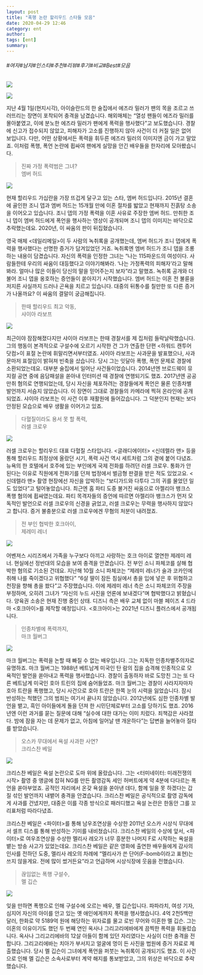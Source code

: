 ```yaml
---
layout: post
title: "폭행 논란 할리우드 스타들 모음"
date: 2020-04-29 12:46
category: ent
author: 
tags: [ent]
summary: 
---
```


###### #여자#남자#인스타#추천#리뷰#후기#비교#Best#모음


![](https://post-phinf.pstatic.net/MjAyMDA0MjBfMTIz/MDAxNTg3MzYwMjM5MzIy.o_vFZOGa1zWXswtTSU2h_wV9Zmk0sQLChKt20G5h4ZEg.CLnxjRbqhg9A4R27K002R9HiXI5gXGOTjNJJ3hQ8364g.JPEG/image_2744665641587360168910.jpg?type=w1200)

![](https://post-phinf.pstatic.net/MjAyMDA0MjBfMTUz/MDAxNTg3MzYwMTMwNzk3.IQBzPMN8ZNlgZi8FhUMF9hfAh8OQoSiL07KxcW52c3Ug.5w99abtZSy30dwYKicouCUbmLO3NFH3eNEx4XODw7DEg.JPEG/image_5996558651587360092971.jpg?type=w1200)

지난 4월 1일(현지시각), 아이슬란드의 한 술집에서 에즈라 밀러가 팬의 목을 조르고 쓰러뜨리는 장면이 포착되어 충격을 남겼습니다. 해외매체는 “열성 팬들이 에즈라 밀러를 몰아붙였고, 이에 분노한 에즈라 밀러가 팬에게 폭력을 행사했다”고 보도했습니다. 경찰에 신고가 접수되지 않았고, 피해자가 고소를 진행하지 않아 사건이 더 커질 일은 없어 보입니다. 다만, 어떤 상황에서든 폭력을 휘두른 에즈라 밀러의 이미지엔 금이 가고 말았죠. 이처럼 폭행, 폭언 논란에 휩싸여 팬에게 실망을 안긴 배우들을 한자리에 모아봤습니다.  

> 진짜 가정 폭력범은 그녀?  
> 엠버 허드

![](https://post-phinf.pstatic.net/MjAyMDA0MjBfMjcz/MDAxNTg3MzYyMzA2NjM4.nTnqxJMNHwLFWDTwMeJ76uS9V9fr7rNd6FwFLItKQdMg.b9EQ1qzTAsyBpC99zAWJy6WaBfpyaMLmmtPW9t7SVQ8g.JPEG/movie_image_%284%29.jpg?type=w1200)

현재 할리우드 가십란을 가장 뜨겁게 달구고 있는 스타, 엠버 허드입니다. 2015년 결혼에 골인한 조니 뎁과 엠버 허드는 15개월 만에 이혼 절차를 밟았고 현재까지 진흙탕 소송을 이어오고 있습니다. 조니 뎁의 가정 폭력을 이혼 사유로 주장한 엠버 허드. 만취한 조니 뎁이 엠버 허드에게 폭언을 행사하는 영상이 공개되며 조니 뎁의 이미지는 바닥으로 추락했는데요. 2020년, 이 싸움의 판이 뒤집혔습니다.  
  
영국 매체 <데일리메일>이 두 사람의 녹취록을 공개했는데, 엠버 허드가 조니 뎁에게 폭력을 행사했다는 선명한 증거가 담겨있었던 거죠. 녹취록엔 엠버 허드가 조니 뎁을 조롱하는 내용이 담겼습니다. 자신의 폭력을 인정한 그녀는 “나는 115파운드의 여성이다. 사람들한테 우리의 싸움이 대등했다고 이야기해봐라. ‘나는 가정폭력의 피해자’라고 말해봐라. 얼마나 많은 이들이 당신의 말을 믿어주는지 보자”라고 말했죠. 녹취록 공개와 더불어 조니 뎁을 옹호하는 증언들이 쏟아지기 시작했습니다. 엠버 허드는 이혼 전 불륜을 저지른 사실까지 드러나 곤욕을 치르고 있습니다. 대중의 뒤통수를 칠만한 또 다른 증거가 나올까요? 이 싸움의 결말이 궁금해집니다.

> 한때 할리우드 최고 악동,  
> 샤이아 라보프

![](https://post-phinf.pstatic.net/MjAyMDA0MjBfMTc1/MDAxNTg3MzYyNDc2MzAy.ASot-9mnGQG8nTK1mb1DxF0nCltAdgUPbVzgP4XZWZcg.WU6gxOzK-xaKO7x2GButZ5Vqlpafj1wYTn91cQUDjewg.JPEG/movie_image.jpg?type=w1200)

최근이야 잠잠해졌다지만 샤이아 라보프는 한때 경찰서를 제 집처럼 들락날락했습니다. 그의 행동이 본격적으로 구설수에 오르기 시작한 건 그가 연출한 단편 <하워드 캔투어 닷컴>이 표절 논란에 휘말리면서부터였죠. 샤이아 라보프는 사과문을 발표했으나, 사과문마저 표절임이 밝혀져 빈축을 샀습니다. 당시 그는 잇달아 폭행, 폭언 문제로 경찰에 소환되었는데요. 대부분 술집에서 일어난 사건들이었습니다. 2014년엔 브로드웨이 뮤지컬 공연 중에 음담패설을 쏟아내 인터미션 때 경찰에 연행되기도 했죠. 2017년엔 공공 만취 혐의로 연행되었는데, 당시 자신을 체포하려는 경찰들에게 폭언은 물론 인종차별 발언까지 서슴지 않았습니다. 이 장면이 그대로 경찰들의 카메라에 찍혀 온라인에 공개되었죠. 샤이아 라보프는 이 사건 이후 재활원에 들어갔습니다. 그 덕분인지 현재는 보다 안정된 모습으로 배우 생활을 이어가고 있죠.

> 다혈질이라도 용서 못 할 폭력,  
> 러셀 크로우

![](https://post-phinf.pstatic.net/MjAyMDA0MjBfMjU3/MDAxNTg3MzYyNTUwMTkz.gPqQACPv101R0JGCWEctA8pC2EzwyDXyogEks0-Dlpsg.zoMTOmd4Z5BcLibz0DqKvm4VAHgtjymgLduABYtsgtQg.JPEG/movie_image_%281%29.jpg?type=w1200)

러셀 크로우는 할리우드 대표 다혈질 스타입니다. <글래디에이터> <신데렐라 맨> 등을 통해 할리우드 최정상에 올랐던 시기, 폭력 사건 역시 세트처럼 그의 곁에 붙어 다녔죠. 뉴욕의 한 호텔에서 호주에 있는 부인에게 국제 전화를 하려던 러셀 크로우. 통화가 안 된다는 이유로 직원에게 전화기를 던져 법정에서 벌금형 판결을 받은 적도 있었고요. <신데렐라 맨> 촬영 현장에선 자신을 압박하는 “보디가드와 다투다 그의 귀를 물었던 일도 있었다”고 털어놓았습니다. 최근엔 홈 파티 도중 불거진 싸움으로 아젤리아 뱅크스 폭행 혐의에 휩싸였는데요. 파티 목격자들의 증언에 따르면 아젤리아 뱅크스가 먼저 모독적인 발언으로 러셀 크로우의 신경을 긁었고, 러셀 크로우는 무력을 행사하지 않았다고 합니다. 증거 불충분으로 러셀 크로우에겐 무혐의 처분이 내려졌죠.

> 전 부인 협박한 호크아이,  
> 제레미 레너

![](https://post-phinf.pstatic.net/MjAyMDA0MjBfMTQy/MDAxNTg3MzYyNTgzMDY2.mc68YXLPJRDJpc9CbaWF4jIhAkt7WRPv5xqh-k6XZpUg.pFACJVzAD43-7PwCRVpjzJLwrb4TbfYSQZvQRSKyK8Ig.JPEG/movie_image_%282%29.jpg?type=w1200)

어벤져스 시리즈에서 가족을 누구보다 아끼고 사랑하는 호크 아이로 열연한 제레미 레너. 현실에선 정반대의 모습을 보여 충격을 안겼습니다. 전 부인 소니 파체코를 살해 협박한 혐의로 기소된 건데요. 지난해 10월 소니 파체코는 “제레미 레너가 술과 코카인에 취해 나를 죽이겠다고 위협했다” “6살 딸이 잠든 침실에서 총을 입에 넣은 후 위협하고 천장을 향해 총을 쐈다”고 주장했습니다. 이에 제레미 레너 측은 소니 파체코의 주장을 부정하며, 오히려 그녀가 “자신의 누드 사진을 언론에 보내겠다”며 협박했다고 밝혔습니다. 양육권 소송은 현재 진행 중인 상태. 디즈니 측은 배우 교체 없이 마블 페이즈 4 드라마 <호크아이>를 제작할 예정입니다. <호크아이>는 2021년 디즈니 플러스에서 공개됩니다.

> 인종차별에 폭력까지,  
> 마크 월버그

![](https://post-phinf.pstatic.net/MjAyMDA0MjBfMjMw/MDAxNTg3MzYyNjQyMDM1.lhri3XqwwcXn2FOJn5c3qX-w-E529SPTzf7D7hMjWDYg.Cm5VGgvWNsYEvEpY6pk-6SK9tEOk0cMXIqcy7GDz19Ug.JPEG/movie_image_%283%29.jpg?type=w1200)

마크 월버그는 폭력을 논할 때 빠질 수 없는 배우입니다. 그는 지독한 인종차별주의자로 유명하죠. 마크 월버그는 1988년 베트남계 미국인 탄 람의 집을 습격해 인종적으로 모욕적인 발언을 쏟아내고 폭력을 행사했습니다. 경찰이 출동하자 바로 도망친 그는 또 다른 베트남계 미국인 호아 트린의 집에 숨어들었죠. 마크 월버그는 경찰이 사라지자마자 호아 트란을 폭행했고, 당시 사건으로 호아 트란은 한쪽 눈의 시력을 잃었습니다. 잠시 반성하는 척했던 그의 범죄는 여기서 끝나지 않았습니다. 2012년에도 심한 인종차별 발언을 뱉고, 흑인 아이들에게 돌을 던져 한 시민단체로부터 고소를 당하기도 했죠. 2016년엔 이런 과거를 묻는 질문에 대해 “실수에 대한 대가는 이미 치렀다. 죄책감은 사라졌다. 밤에 잠을 자는 데 문제가 없고, 아침에 일어날 땐 개운하다”는 답변을 늘어놓아 질타를 받았습니다.  

> 오스카 무대에서 욕설 사과한 사연?  
> 크리스찬 베일

![](https://post-phinf.pstatic.net/MjAyMDA0MjBfMTkw/MDAxNTg3MzYyNzMzNTQ2.uDPH5LNgxj10UrCkENb6eWBtwiFCrJSY5lsUWsJbuDcg.bnGUTUpx2Jz5-jjNHAX6y2LiVy3YwWhILD0IWAqXsFMg.JPEG/movie_image_%286%29.jpg?type=w1200)

크리스찬 베일은 욕설 논란으로 도마 위에 올랐습니다. 그는 <터미네이터: 미래전쟁의 시작> 촬영 중 앵글에 잡혀 NG를 만든 촬영감독 세인 허버트에게 약 4분에 다다르는 폭언을 쏟아부었죠. 공적인 자리에서 온갖 욕설을 쏟아낸 데다, 함께 일을 못 하겠다는 갑질 섞인 발언까지 내뱉어 충격을 안겼습니다. 크리스찬 베일은 공식적으로 촬영 감독에게 사과를 건넸지만, 대중은 이를 각종 방식으로 패러디했고 욕설 논란은 한동안 그를 꼬리표처럼 따라다녔죠.  
  
크리스찬 베일은 <파이터>를 통해 남우조연상을 수상한 2011년 오스카 시상식 무대에서 셀프 디스를 통해 반성하는 기미를 내비쳤습니다. 크리스찬 베일의 수상에 앞서, <파이터>로 여우조연상을 수상한 멜리사 레오가 너무 흥분한 나머지 F로 시작하는 욕설을 뱉는 방송 사고가 있었는데요. 크리스찬 베일은 같은 영화에 출연한 배우들에게 감사의 인사를 전하던 도중, 멜리사 레오의 차례에 “멜리사가 쓴 단어(F-bomb이라고 표현)는 쓰지 않을게요. 전에 많이 썼거든요”라고 언급하며 시상식장에 웃음을 전했습니다.  

> 끊임없는 폭행 구설수,  
> 멜 깁슨

![](https://post-phinf.pstatic.net/MjAyMDA0MjBfMTgw/MDAxNTg3MzYyNzcyMjY5.qld2VO6urVyQEzLd7wpAuX5LnZ7dZF00jvFQQHUAJSAg.a6hjbSbfnsderAZC0sxBt0gl4izVFjsZX6uWYjEleAMg.JPEG/movie_image_%288%29.jpg?type=w1200)

잊을 만하면 폭행으로 인해 구설수에 오르는 배우, 멜 깁슨입니다. 파파라치, 여성 기자, 심지어 자신의 아이를 안고 있는 옛 애인에게까지 폭력을 행사했습니다. 4억 2천5백만 달러, 한화로 약 5189억 원에 해당하는 위자료를 물고 로빈 무어와 이혼한 멜 깁슨. 그는 이혼의 이유이기도 했던 두 번째 연인 옥사나 그리고리에바에게 끔찍한 폭력을 휘둘렀습니다. 옥사나 그리고리에바의 12살 아들이 함께 있던 자리였다는 사실이 더한 충격을 전합니다. 그리고리에바는 치아가 부서지고 얼굴에 멍이 든 사진을 법원에 증거 자료로 제출했습니다. 당시 멜 깁슨이 그녀에게 폭언을 퍼붓는 녹취록이 공개되기도 했죠. 이 사건으로 인해 멜 깁슨은 소속사로부터 계약 해지를 통보받았고, 그의 위상은 바닥으로 추락했습니다.